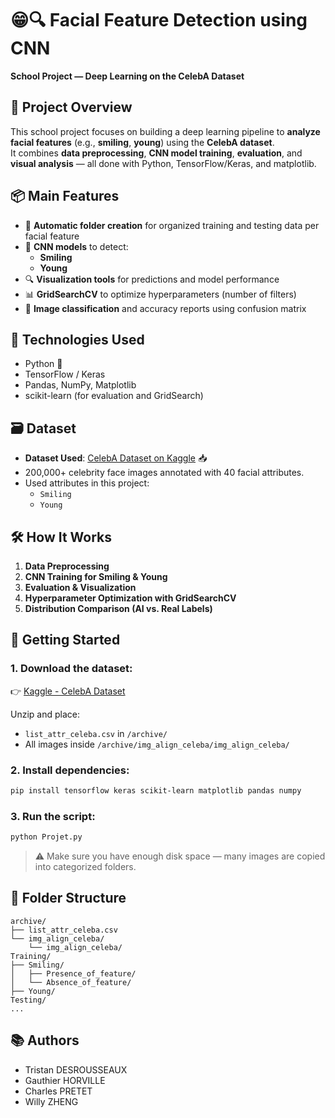 # 😁🔍 Facial Feature Detection using CNN  
**School Project — Deep Learning on the CelebA Dataset**

## 🎯 Project Overview

This school project focuses on building a deep learning pipeline to **analyze facial features** (e.g., **smiling**, **young**) using the **CelebA dataset**.  
It combines **data preprocessing**, **CNN model training**, **evaluation**, and **visual analysis** — all done with Python, TensorFlow/Keras, and matplotlib.

## 📦 Main Features

- 📁 **Automatic folder creation** for organized training and testing data per facial feature
- 🧠 **CNN models** to detect:
  - **Smiling**
  - **Young**
- 🔍 **Visualization tools** for predictions and model performance
- 📊 **GridSearchCV** to optimize hyperparameters (number of filters)
- 📸 **Image classification** and accuracy reports using confusion matrix

## 🧠 Technologies Used

- Python 🐍
- TensorFlow / Keras
- Pandas, NumPy, Matplotlib
- scikit-learn (for evaluation and GridSearch)

## 🗃 Dataset

- **Dataset Used**: [CelebA Dataset on Kaggle](https://www.kaggle.com/datasets/jessicali9530/celeba-dataset) 📥  
- 200,000+ celebrity face images annotated with 40 facial attributes.
- Used attributes in this project:
  - `Smiling`
  - `Young`

## 🛠 How It Works

1. **Data Preprocessing**
2. **CNN Training for Smiling & Young**
3. **Evaluation & Visualization**
4. **Hyperparameter Optimization with GridSearchCV**
5. **Distribution Comparison (AI vs. Real Labels)**

## 🚀 Getting Started

### 1. Download the dataset:
👉 [Kaggle - CelebA Dataset](https://www.kaggle.com/datasets/jessicali9530/celeba-dataset)

Unzip and place:
- `list_attr_celeba.csv` in `/archive/`
- All images inside `/archive/img_align_celeba/img_align_celeba/`

### 2. Install dependencies:
```bash
pip install tensorflow keras scikit-learn matplotlib pandas numpy
```

### 3. Run the script:
```bash
python Projet.py
```

> ⚠️ Make sure you have enough disk space — many images are copied into categorized folders.

## 📁 Folder Structure

```
archive/
├── list_attr_celeba.csv
└── img_align_celeba/
    └── img_align_celeba/
Training/
├── Smiling/
│   ├── Presence_of_feature/
│   └── Absence_of_feature/
├── Young/
Testing/
...
```

## 📚 Authors

- Tristan DESROUSSEAUX  
- Gauthier HORVILLE  
- Charles PRETET  
- Willy ZHENG
